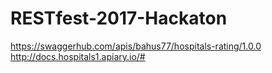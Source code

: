 # RESTfest-2017-Hackaton

https://swaggerhub.com/apis/bahus77/hospitals-rating/1.0.0
http://docs.hospitals1.apiary.io/#

